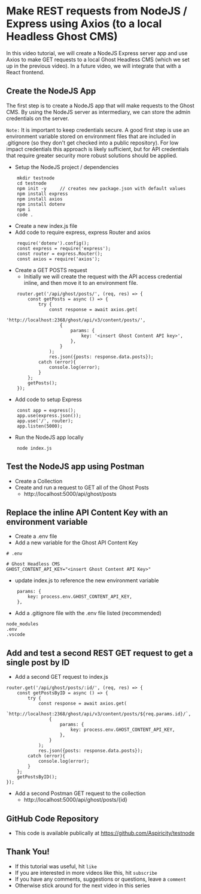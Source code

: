# Make REST requests from NodeJS / Express using Axios (to a local Headless Ghost CMS)

In this video tutorial, we will create a NodeJS Express server app and use Axios to make GET requests to a local Ghost Headless CMS
(which we set up in the previous video). In a future video, we will integrate that with a React frontend.

## Create the NodeJS App

The first step is to create a NodeJS app that will make requests to the Ghost CMS. By using the NodeJS server as intermediary, we can store the admin credentials on the server.

`Note:` It is important to keep credentials secure. A good first step is use an environment variable stored on environment files that are included in .gitignore (so they don't get checked into a public repository). For low impact credentials this approach is likely sufficient, but for API credentials that require greater security more robust solutions should be applied. 

- Setup the NodeJS project / dependencies
```
    mkdir testnode
    cd testnode
    npm init -y     // creates new package.json with default values
    npm install express
    npm install axios
    npm install dotenv
    npm i
    code .
```
- Create a new index.js file
- Add code to require express, express Router and axios
```
    require('dotenv').config();
    const express = require('express');
    const router = express.Router();
    const axios = require('axios');
```
- Create a GET POSTS request
    - Initially we will create the request with the API access credential inline, and then move it to an environment file.
```
    router.get('/api/ghost/posts/', (req, res) => {
        const getPosts = async () => {
            try {
                const response = await axios.get(
                    'http://localhost:2368/ghost/api/v3/content/posts/',
                    {
                        params: {
                            key: '<insert Ghost Content API key>',
                        },
                    }
                );
                res.json({posts: response.data.posts});
            catch (error){
                console.log(error);
            }
        };
        getPosts();
    });
```
- Add code to setup Express
```
    const app = express();
    app.use(express.json());
    app.use('/', router);
    app.listen(5000);
```
- Run the NodeJS app locally
```
    node index.js
```
## Test the NodeJS app using Postman
- Create a Collection
- Create and run a request to GET all of the Ghost Posts
    - http://localhost:5000/api/ghost/posts

## Replace the inline API Content Key with an environment variable
- Create a .env file
- Add a new variable for the Ghost API Content Key
```
# .env

# Ghost Headless CMS
GHOST_CONTENT_API_KEY="<insert Ghost Content API Key>"
```
- update index.js to reference the new environment variable
```
    params: {
        key: process.env.GHOST_CONTENT_API_KEY,
    },
```
- Add a .gitignore file with the .env file listed (recommended)
```
node_modules
.env
.vscode
```

## Add and test a second REST GET request to get a single post by ID
- Add a second GET request to index.js
```
router.get('/api/ghost/posts/:id/', (req, res) => {
    const getPostsByID = async () => {
        try {
            const response = await axios.get(
                `http://localhost:2368/ghost/api/v3/content/posts/${req.params.id}/`,
                {
                    params: {
                        key: process.env.GHOST_CONTENT_API_KEY,
                    },
                }
            );
            res.json({posts: response.data.posts});
        catch (error){
            console.log(error);
        }
    };
    getPostsByID();
});
```
- Add a second Postman GET request to the collection
    - http://localhost:5000/api/ghost/posts/{id}

## GitHub Code Repository
- This code is available publically at https://github.com/Aspiricity/testnode

## Thank You!
- If this tutorial was useful, hit `like`
- If you are interested in more videos like this, hit `subscribe`
- If you have any comments, suggestions or questions, leave a `comment`
- Otherwise stick around for the next video in this series

